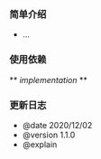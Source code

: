 ### 简单介绍
  * ...

### 使用依赖
  ** *implementation* **
  
### 更新日志
  * @date 2020/12/02
  * @version 1.1.0
  * @explain 
  
